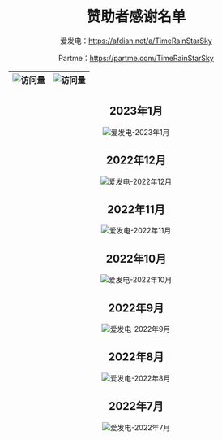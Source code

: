 <div align="center">

# 赞助者感谢名单

爱发电：<https://afdian.net/a/TimeRainStarSky>

Partme：<https://partme.com/TimeRainStarSky>

|![访问量](https://visitor-badge.glitch.me/badge?page_id=TimeRainStarSky.SponsorList&left_text=访%20问%20量)|![访问量](https://profile-counter.glitch.me/TimeRainStarSky-SponsorList/count.svg)|
|-|-|

## 2023年1月

![爱发电-2023年1月](afdian/2023-1.jpg)

## 2022年12月

![爱发电-2022年12月](afdian/2022-12.jpg)

## 2022年11月

![爱发电-2022年11月](afdian/2022-11.jpg)

## 2022年10月

![爱发电-2022年10月](afdian/2022-10.jpg)

## 2022年9月

![爱发电-2022年9月](afdian/2022-9.jpg)

## 2022年8月

![爱发电-2022年8月](afdian/2022-8.jpg)

## 2022年7月

![爱发电-2022年7月](afdian/2022-7.jpg)

</div>